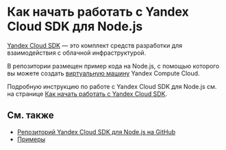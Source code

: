 # Как начать работать с Yandex Cloud SDK для Node.js

[Yandex Cloud SDK](https://yandex.cloud/ru/docs/overview/sdk/overview) — это комплект средств разработки для взаимодействия с облачной инфраструктурой.

В репозитории размещен пример кода на Node.js, с помощью которого вы можете создать [виртуальную машину](https://yandex.cloud/ru/docs/compute/concepts/vm) Yandex Compute Cloud.

Подробную инструкцию по работе с Yandex Cloud SDK для Node.js см. на странице [Как начать работать с Yandex Cloud SDK](https://yandex.cloud/ru/docs/overview/sdk/quickstart).

## См. также

* [Репозиторий Yandex Cloud SDK для Node.js на GitHub](https://github.com/yandex-cloud/nodejs-sdk)
* [Примеры](https://github.com/yandex-cloud/nodejs-sdk/tree/master/examples)